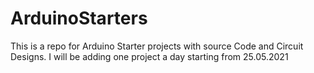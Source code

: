 # ArduinoStarters
This is a repo for Arduino Starter projects with source Code and Circuit Designs.
I will be adding one project a day starting from 25.05.2021
